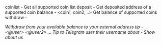 coinlist - Get all supported coin list
deposit - <coin name> Get deposited address of a supported coin
balance - <coin1, coin2, ..> Get balance of supported coins
withdraw - <amount> <coin name> <address> Withdraw from your available balance to your external address
tip - <amount> <coin name> <@user> <@user2> ... Tip to Telegram user their username
about - Show about us
